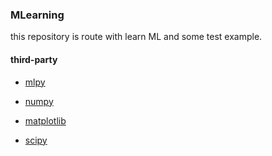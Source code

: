 ### MLearning
this repository is route with learn ML and some test example.


#### third-party

* [mlpy ](https://sourceforge.net/projects/mlpy/files/)

* [numpy ](http://www.numpy.org/)

* [matplotlib](http://matplotlib.org/)

* [scipy](https://www.scipy.org/)



